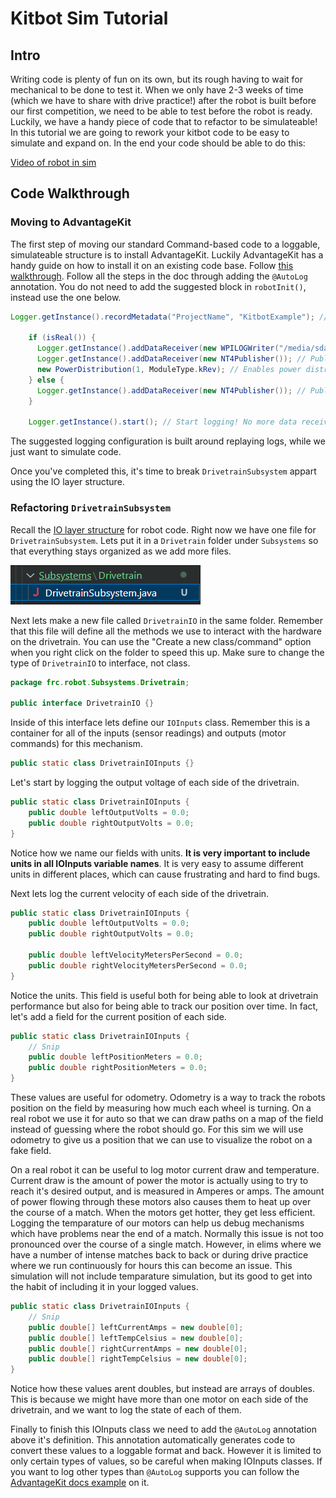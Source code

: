 # Kitbot Sim Tutorial

## Intro

Writing code is plenty of fun on its own, but its rough having to wait for mechanical to be done to test it.
When we only have 2-3 weeks of time (which we have to share with drive practice!) after the robot is built before our first competition, we need to be able to test before the robot is ready.
Luckily, we have a handy piece of code that to refactor to be simulateable!
In this tutorial we are going to rework your kitbot code to be easy to simulate and expand on.
In the end your code should be able to do this:

[Video of robot in sim](Assets/SimDemo.mp4)

## Code Walkthrough

### Moving to AdvantageKit

The first step of moving our standard Command-based code to a loggable, simulateable structure is to install AdvantageKit.
Luckily AdvantageKit has a handy guide on how to install it on an existing code base.
Follow [this walkthrough](https://github.com/Mechanical-Advantage/AdvantageKit/blob/main/docs/INSTALLATION.md).
Follow all the steps in the doc through adding the `@AutoLog` annotation.
You do not need to add the suggested block in `robotInit()`, instead use the one below.

```Java
Logger.getInstance().recordMetadata("ProjectName", "KitbotExample"); // Set a metadata value

    if (isReal()) {
      Logger.getInstance().addDataReceiver(new WPILOGWriter("/media/sda1/")); // Log to a USB stick
      Logger.getInstance().addDataReceiver(new NT4Publisher()); // Publish data to NetworkTables
      new PowerDistribution(1, ModuleType.kRev); // Enables power distribution logging
    } else {
      Logger.getInstance().addDataReceiver(new NT4Publisher()); // Publish data to NetworkTables
    }

    Logger.getInstance().start(); // Start logging! No more data receivers, replay sources, or metadata values may be added.
```

The suggested logging configuration is built around replaying logs, while we just want to simulate code.

Once you've completed this, it's time to break `DrivetrainSubsystem` appart using the IO layer structure.

### Refactoring `DrivetrainSubsystem`

Recall the [IO layer structure](https://github.com/Mechanical-Advantage/AdvantageKit/blob/main/docs/CODE-STRUCTURE.md) for robot code.
Right now we have one file for `DrivetrainSubsystem`.
Lets put it in a `Drivetrain` folder under `Subsystems` so that everything stays organized as we add more files.

![A screenshot showing the new folder](Assets/KitbotExampleSimScreenshot0.png)

Next lets make a new file called `DrivetrainIO` in the same folder.
Remember that this file will define all the methods we use to interact with the hardware on the drivetrain.
You can use the "Create a new class/command" option when you right click on the folder to speed this up.
Make sure to change the type of `DrivetrainIO` to interface, not class.

```Java
package frc.robot.Subsystems.Drivetrain;

public interface DrivetrainIO {}
```

Inside of this interface lets define our `IOInputs` class.
Remember this is a container for all of the inputs (sensor readings) and outputs (motor commands) for this mechanism.

```Java
public static class DrivetrainIOInputs {}
```

Let's start by logging the output voltage of each side of the drivetrain.

```Java
public static class DrivetrainIOInputs {
    public double leftOutputVolts = 0.0;
    public double rightOutputVolts = 0.0;
}
```

Notice how we name our fields with units.
**It is very important to include units in all IOInputs variable names**.
It is very easy to assume different units in different places, which can cause frustrating and hard to find bugs.

Next lets log the current velocity of each side of the drivetrain.

```Java
public static class DrivetrainIOInputs {
    public double leftOutputVolts = 0.0;
    public double rightOutputVolts = 0.0;

    public double leftVelocityMetersPerSecond = 0.0;
    public double rightVelocityMetersPerSecond = 0.0;
}
```

Notice the units.
This field is useful both for being able to look at drivetrain performance but also for being able to track our position over time.
In fact, let's add a field for the current position of each side.

```Java
public static class DrivetrainIOInputs {
    // Snip
    public double leftPositionMeters = 0.0;
    public double rightPositionMeters = 0.0;
}
```

These values are useful for odometry.
Odometry is a way to track the robots position on the field by measuring how much each wheel is turning.
On a real robot we use it for auto so that we can draw paths on a map of the field instead of guessing where the robot should go.
For this sim we will use odometry to give us a position that we can use to visualize the robot on a fake field.

On a real robot it can be useful to log motor current draw and temperature.
Current draw is the amount of power the motor is actually using to try to reach it's desired output, and is measured in Amperes or amps.
The amount of power flowing through these motors also causes them to heat up over the course of a match.
When the motors get hotter, they get less efficient.
Logging the temparature of our motors can help us debug mechanisms which have problems near the end of a match.
Normally this issue is not too pronounced over the course of a single match.
However, in elims where we have a number of intense matches back to back or during drive practice where we run continuously for hours this can become an issue.
This simulation will not include temparature simulation, but its good to get into the habit of including it in your logged values.

```Java
public static class DrivetrainIOInputs {
    // Snip
    public double[] leftCurrentAmps = new double[0];
    public double[] leftTempCelsius = new double[0];
    public double[] rightCurrentAmps = new double[0];
    public double[] rightTempCelsius = new double[0];
}
```

Notice how these values arent doubles, but instead are arrays of doubles.
This is because we might have more than one motor on each side of the drivetrain, and we want to log the state of each of them.

Finally to finish this IOInputs class we need to add the `@AutoLog` annotation above it's definition.
This annotation automatically generates code to convert these values to a loggable format and back.
However it is limited to only certain types of values, so be careful when making IOInputs classes.
If you want to log other types than `@AutoLog` supports you can follow the [AdvantageKit docs example](https://github.com/Mechanical-Advantage/AdvantageKit/blob/main/docs/CODE-STRUCTURE.md#autolog-annotation) on it.
